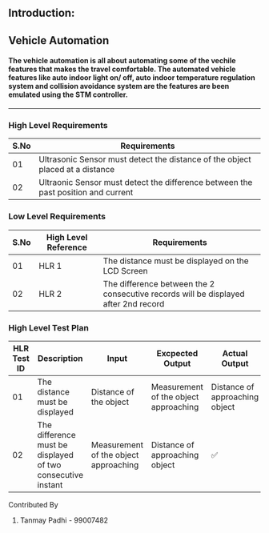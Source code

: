 ## Introduction: ##

## Vehicle Automation ##

#### The vehicle automation is all about automating some of the vechile features that makes the travel comfortable. The automated vehicle features like auto indoor light on/ off, auto indoor temperature regulation system and collision avoidance system are the features are been emulated using the STM controller.  ####
-------------------------------------------------------------------

### High Level Requirements

|S.No|Requirements|
|----|------------|
| 01 | Ultrasonic Sensor must detect the distance of the object placed at a distance |
| 02 | Ultraonic Sensor must detect the difference between the past position and current |

### Low Level Requirements

|S.No|High Level Reference|Requirements|
|----|--------------------|------------|
| 01 | HLR 1| The distance must be displayed on the LCD Screen |
| 02 | HLR 2| The difference between the 2 consecutive records will be displayed after 2nd record |

### High Level Test Plan 

| HLR Test ID | Description | Input | Excpected Output | Actual Output | Status |
|-------------|-------------|-------|------------------|---------------|--------|
| 01 |The distance must be displayed|Distance of the object|Measurement of the object approaching|Distance of approaching object|✅|
| 02 |The difference must be displayed of two consecutive instant|Measurement of the object approaching|Distance of approaching object|✅|

Contributed By 
1. Tanmay Padhi - 99007482

